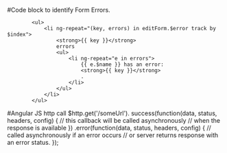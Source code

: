 #Code block to identify Form Errors.
```
		<ul>
			<li ng-repeat="(key, errors) in editForm.$error track by $index">
				<strong>{{ key }}</strong>
				errors
				<ul>
					<li ng-repeat="e in errors">
						{{ e.$name }} has an error:
						<strong>{{ key }}</strong>
						.
					</li>
				</ul>
			</li>
		</ul>
```				

#Angular JS http call
$http.get('/someUrl').
  success(function(data, status, headers, config) {
    // this callback will be called asynchronously
    // when the response is available
  })
  .error(function(data, status, headers, config) {
    // called asynchronously if an error occurs
    // or server returns response with an error status.
  });